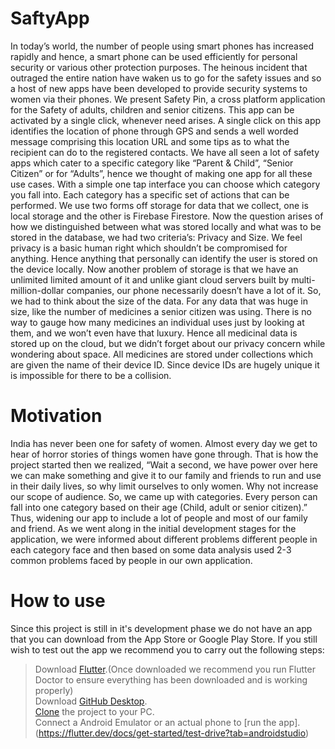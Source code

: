 # SaftyApp

In today’s world, the number of people using smart phones has increased rapidly and hence, a smart phone can be used efficiently for personal security or various other protection purposes. The heinous incident that outraged the entire nation have waken us to go for the safety issues and so a host of new apps have been developed to provide security systems to women via their phones. We present Safety Pin, a cross platform application for the Safety of adults, children and senior citizens. This app can be activated by a single click, whenever need arises. A single click on this app identifies the location of phone through GPS and sends a well worded message comprising this location URL and some tips as to what the recipient can do to the registered contacts. We have all seen a lot of safety apps which cater to a specific category like “Parent & Child”, “Senior Citizen” or for “Adults”, hence we thought of making one app for all these use cases. With a simple one tap interface you can choose which category you fall into. Each category has a specific set of actions that can be performed. We use two forms off storage for data that we collect, one is local storage and the other is Firebase Firestore. Now the question arises of how we distinguished between what was stored locally and what was to be stored in the database, we had two criteria’s: Privacy and Size. We feel privacy is a basic human right which shouldn’t be compromised for anything. Hence anything that personally can identify the user is stored on the device locally. Now another problem of storage is that we have an unlimited limited amount of it and unlike giant cloud servers built by multi-million-dollar companies, our phone necessarily doesn’t have a lot of it. So, we had to think about the size of the data. For any data that was huge in size, like the number of medicines a senior citizen was using. There is no way to gauge how many medicines an individual uses just by looking at them, and we won’t even have that luxury. Hence all medicinal data is stored up on the cloud, but we didn’t forget about our privacy concern while wondering about space. All medicines are stored under collections which are given the name of their device ID. Since device IDs are hugely unique it is impossible for there to be a collision. 

# Motivation
India has never been one for safety of women. Almost every day we get to hear of horror stories of things women have gone through. That is how the project started then we realized, “Wait a second, we have power over here we can make something and give it to our family and friends to run and use in their daily lives, so why limit ourselves to only women. Why not increase our scope of audience. So, we came up with categories. Every person can fall into one category based on their age (Child, adult or senior citizen).” Thus, widening our app to include a lot of people and most of our family and friend. As we went along in the initial development stages for the application, we were informed about different problems different people in each category face and then based on some data analysis used 2-3 common problems faced by people in our own application.

# How to use
Since this project is still in it's development phase we do not have an app that you can download from the App Store or Google Play Store. If you still wish to test out the app we recommend you to carry out the following steps:
> Download [Flutter](https://flutter.dev/docs/get-started/install).(Once downloaded we recommend you run Flutter Doctor to ensure everything has been downloaded and is working properly)<br/>
> Download [GitHub Desktop](https://desktop.github.com/).<br/>
> [Clone](https://docs.github.com/en/repositories/creating-and-managing-repositories/cloning-a-repository) the project to your PC.<br/>
> Connect a Android Emulator or an actual phone to [run the app].<br/>(https://flutter.dev/docs/get-started/test-drive?tab=androidstudio)

